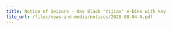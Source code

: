 ```yaml
---
title: Notice of Seizure - One Black "Yijiao" e-bike with key
file_url: /files/news-and-media/notices/2020-08-04-N.pdf
---
```

